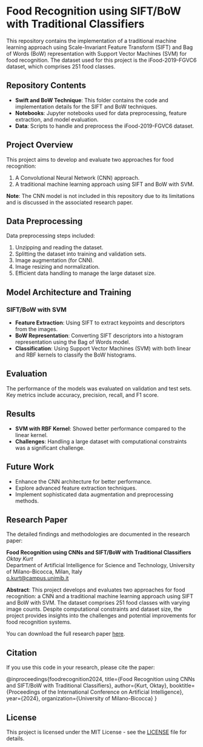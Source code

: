 # Food Recognition using SIFT/BoW with Traditional Classifiers

This repository contains the implementation of a traditional machine learning approach using Scale-Invariant Feature Transform (SIFT) and Bag of Words (BoW) representation with Support Vector Machines (SVM) for food recognition. The dataset used for this project is the iFood-2019-FGVC6 dataset, which comprises 251 food classes.

## Repository Contents

- **Swift and BoW Technique**: This folder contains the code and implementation details for the SIFT and BoW techniques.
- **Notebooks**: Jupyter notebooks used for data preprocessing, feature extraction, and model evaluation.
- **Data**: Scripts to handle and preprocess the iFood-2019-FGVC6 dataset.

## Project Overview

This project aims to develop and evaluate two approaches for food recognition:
1. A Convolutional Neural Network (CNN) approach.
2. A traditional machine learning approach using SIFT and BoW with SVM.

**Note**: The CNN model is not included in this repository due to its limitations and is discussed in the associated research paper.

## Data Preprocessing

Data preprocessing steps included:
1. Unzipping and reading the dataset.
2. Splitting the dataset into training and validation sets.
3. Image augmentation (for CNN).
4. Image resizing and normalization.
5. Efficient data handling to manage the large dataset size.

## Model Architecture and Training

### SIFT/BoW with SVM

- **Feature Extraction**: Using SIFT to extract keypoints and descriptors from the images.
- **BoW Representation**: Converting SIFT descriptors into a histogram representation using the Bag of Words model.
- **Classification**: Using Support Vector Machines (SVM) with both linear and RBF kernels to classify the BoW histograms.

## Evaluation

The performance of the models was evaluated on validation and test sets. Key metrics include accuracy, precision, recall, and F1 score.

## Results

- **SVM with RBF Kernel**: Showed better performance compared to the linear kernel.
- **Challenges**: Handling a large dataset with computational constraints was a significant challenge.

## Future Work

- Enhance the CNN architecture for better performance.
- Explore advanced feature extraction techniques.
- Implement sophisticated data augmentation and preprocessing methods.

## Research Paper

The detailed findings and methodologies are documented in the research paper:

**Food Recognition using CNNs and SIFT/BoW with Traditional Classifiers**  
_Oktay Kurt_  
Department of Artificial Intelligence for Science and Technology, University of Milano-Bicocca, Milan, Italy  
o.kurt@campus.unimib.it

**Abstract**: This project develops and evaluates two approaches for food recognition: a CNN and a traditional machine learning approach using SIFT and BoW with SVM. The dataset comprises 251 food classes with varying image counts. Despite computational constraints and dataset size, the project provides insights into the challenges and potential improvements for food recognition systems.

You can download the full research paper [here](https://github.com/oktaykurt/Food-Recognition-using-SIFT-BoW-with-Traditional-Classifiers/blob/main/Food%20Recognition%20using%20CNNs%20and%20SIFT%3ABoW%20with%20Traditional%20Classifiers.pdf).

## Citation

If you use this code in your research, please cite the paper:

@inproceedings{foodrecognition2024,
title={Food Recognition using CNNs and SIFT/BoW with Traditional Classifiers},
author={Kurt, Oktay},
booktitle={Proceedings of the International Conference on Artificial Intelligence},
year={2024},
organization={University of Milano-Bicocca}
}

## License

This project is licensed under the MIT License - see the [LICENSE](LICENSE) file for details.
